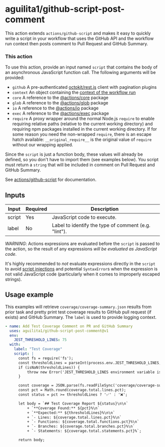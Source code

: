 # aguilita1/github-script-post-comment

This action extends `actions/github-script` and makes it easy to quickly write
a script in your workflow that uses the GitHub API and the workflow run context
then posts comment to Pull Request and GitHub Summary.

### This action 

To use this action, provide an input named `script` that contains the body of an asynchronous JavaScript function call.
The following arguments will be provided:

- `github` A pre-authenticated
  [octokit/rest.js](https://octokit.github.io/rest.js) client with pagination plugins
- `context` An object containing the [context of the workflow
  run](https://github.com/actions/toolkit/blob/main/packages/github/src/context.ts)
- `core` A reference to the [@actions/core](https://github.com/actions/toolkit/tree/main/packages/core) package
- `glob` A reference to the [@actions/glob](https://github.com/actions/toolkit/tree/main/packages/glob) package
- `io` A reference to the [@actions/io](https://github.com/actions/toolkit/tree/main/packages/io) package
- `exec` A reference to the [@actions/exec](https://github.com/actions/toolkit/tree/main/packages/exec) package
- `require` A proxy wrapper around the normal Node.js `require` to enable
  requiring relative paths (relative to the current working directory) and
  requiring npm packages installed in the current working directory. If for
  some reason you need the non-wrapped `require`, there is an escape hatch
  available: `__original_require__` is the original value of `require` without
  our wrapping applied.

Since the `script` is just a function body, these values will already be
defined, so you don't have to import them (see examples below). You script must
return a `string` that will be included in comment on Pull Request and GitHub
Summary.

See [actions/github-script](https://github.com/marketplace/actions/github-script) for 
documentation.

## Inputs

| Input  | Required | Description                                           |
|--------|----------|-------------------------------------------------------|
| script | Yes      | JavaScript code to execute.                            |
| label  | No       | Label to identify the type of comment (e.g. "lint"). |

*WARNING*: Actions expressions are evaluated before the `script` is passed to the action, so the result of any expressions *will be evaluated as JavaScript code*.

It's highly recommended to *not* evaluate expressions directly in the `script` to avoid
[script injections](https://docs.github.com/actions/security-for-github-actions/security-guides/security-hardening-for-github-actions#understanding-the-risk-of-script-injections)
and potential `SyntaxError`s when the expression is not valid JavaScript code (particularly when it comes to improperly escaped strings).

## Usage example

This examples will retrieve `coverage/coverage-summary.json` results from prior task and pretty print test coverage results to GitHub pull request (if exists) and GitHub Summary. The `label` is used to provide logging context.

```yaml
- name: Add Test Coverage Comment on PR and GitHub Summary
  uses: aguilita1/github-script-post-comment@v1
  env:
    JEST_THRESHOLD_LINES: 75
  with:
    label: "Test Coverage"
    script: |
      const fs = require('fs');
      const thresholdLines = parseInt(process.env.JEST_THRESHOLD_LINES, 10);
      if (isNaN(thresholdLines)) {
          throw new Error('JEST_THRESHOLD_LINES environment variable is not set or invalid');
      }

      const coverage = JSON.parse(fs.readFileSync('coverage/coverage-summary.json'));
      const pct = Math.round(coverage.total.lines.pct);
      const status = pct >= thresholdLines ? '✅' : '❌';

      let body = `## Test Coverage Report ${status}\n\n`
          + `**Coverage Found:** ${pct}%\n`
          + `**Expected:** ${thresholdLines}%\n\n`
          + `- Lines: ${coverage.total.lines.pct}%\n`
          + `- Functions: ${coverage.total.functions.pct}%\n`
          + `- Branches: ${coverage.total.branches.pct}%\n`
          + `- Statements: ${coverage.total.statements.pct}%`;

      return body;
```